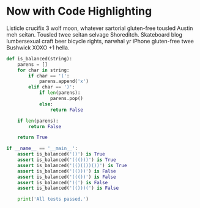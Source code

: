 # Now with Code Highlighting

Listicle crucifix 3 wolf moon, whatever sartorial gluten-free tousled Austin
meh seitan. Tousled twee seitan selvage Shoreditch. Skateboard blog lumbersexual
craft beer bicycle rights, narwhal yr iPhone gluten-free twee Bushwick XOXO +1
hella.

```python
def is_balanced(string):
    parens = []
    for char in string:
        if char == '(':
            parens.append('x')
        elif char == ')':
            if len(parens):
                parens.pop()
            else:
                return False

    if len(parens):
        return False

    return True

if __name__ == '__main__':
    assert is_balanced('()') is True
    assert is_balanced('((()))') is True
    assert is_balanced('(()(())())') is True
    assert is_balanced('(()))') is False
    assert is_balanced('((())') is False
    assert is_balanced(')(') is False
    assert is_balanced('(()))(') is False

    print('All tests passed.')
```
